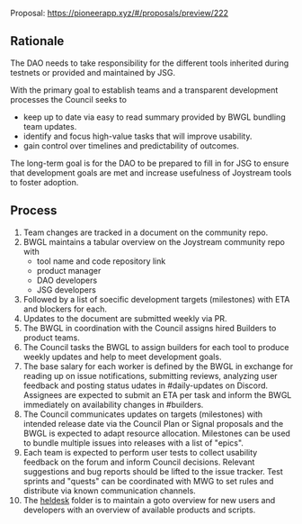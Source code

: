 Proposal: https://pioneerapp.xyz/#/proposals/preview/222

## Rationale

The DAO needs to take responsibility for the different tools inherited during testnets or provided and maintained by JSG.

With the primary goal to establish teams and a transparent development processes the Council seeks to
- keep up to date via easy to read summary provided by BWGL bundling team updates.
- identify and focus high-value tasks that will improve usability.
- gain control over timelines and predictability of outcomes.

The long-term goal is for the DAO to be prepared to fill in for JSG to ensure that development goals are met and increase usefulness of Joystream tools to foster adoption.

## Process

1.  Team changes are tracked in a document on the community repo.
2.  BWGL maintains a tabular overview on the Joystream community repo with  
     - tool name and code repository link  
     - product manager  
     - DAO developers  
     - JSG developers
3.  Followed by a list of soecific development targets (milestones) with ETA and blockers for each.
4.  Updates to the document are submitted weekly via PR.
5.  The BWGL in coordination with the Council assigns hired Builders to product teams.
6.  The Council tasks the BWGL to assign builders for each tool to produce weekly updates and help to meet development goals.
7.  The base salary for each worker is defined by the BWGL in exchange for reading up on issue notifications, submitting reviews, analyzing user feedback and posting status udates in #daily-updates on Discord. Assignees are expected to submit an ETA per task and inform the BWGL immediately on availability changes in #builders.
8.  The Council communicates updates on targets (milestones) with intended release date via the Council Plan or Signal proposals and the BWGL is expected to adapt resource allocation. Milestones can be used to bundle multiple issues into releases with a list of "epics".
9.  Each team is expected to perform user tests to collect usability feedback on the forum and inform Council decisions. Relevant suggestions and bug reports should be lifted to the issue tracker. Test sprints and "quests" can be coordinated with MWG to set rules and distribute via known communication channels.
10.  The [heldesk](https://github.com/Joystream/community-repo/tree/master/archives/helpdesk) folder is to maintain a goto overview for new users and developers with an overview of available products and scripts.
